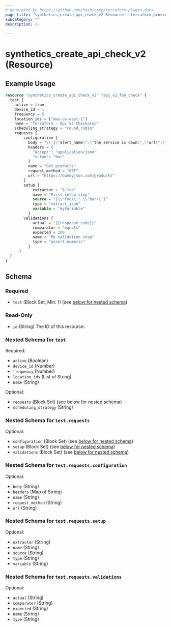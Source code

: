 ```yaml
---
# generated by https://github.com/hashicorp/terraform-plugin-docs
page_title: "synthetics_create_api_check_v2 Resource - terraform-provider-synthetics"
subcategory: ""
description: |-
  
---
```


# synthetics_create_api_check_v2 (Resource)



## Example Usage

```terraform
resource "synthetics_create_api_check_v2" "api_v2_foo_check" {
  test {
    active = true
    device_id = 1  
    frequency = 5
    location_ids = ["aws-us-east-1"]
    name = "Terraform - Api V2 Checkaroo"
    scheduling_strategy = "round_robin"
    requests {
        configuration {
          body = "\\'{\"alert_name\":\"the service is down\",\"url\":\"https://foo.com/bar\"}\\'\n"
          headers = {
            "Accept": "application/json"
            "x-foo": "bar"
          }
          name = "Get products"
          request_method = "GET"
          url = "https://dummyjson.com/products"
        }
        setup {
            extractor = "$.foo"
            name = "First setup step"
            source = "{\\'foo\\': \\'bar\\'}"
            type = "extract_json"
            variable = "myVariable"
          }
        validations {
            actual = "{{response.code}}"
            comparator = "equals"
            expected = 200
            name = "My validation step"
            type = "assert_numeric"
          }
      }
  }
}
```

<!-- schema generated by tfplugindocs -->
## Schema

### Required

- `test` (Block Set, Min: 1) (see [below for nested schema](#nestedblock--test))

### Read-Only

- `id` (String) The ID of this resource.

<a id="nestedblock--test"></a>
### Nested Schema for `test`

Required:

- `active` (Boolean)
- `device_id` (Number)
- `frequency` (Number)
- `location_ids` (List of String)
- `name` (String)

Optional:

- `requests` (Block Set) (see [below for nested schema](#nestedblock--test--requests))
- `scheduling_strategy` (String)

<a id="nestedblock--test--requests"></a>
### Nested Schema for `test.requests`

Optional:

- `configuration` (Block Set) (see [below for nested schema](#nestedblock--test--requests--configuration))
- `setup` (Block Set) (see [below for nested schema](#nestedblock--test--requests--setup))
- `validations` (Block Set) (see [below for nested schema](#nestedblock--test--requests--validations))

<a id="nestedblock--test--requests--configuration"></a>
### Nested Schema for `test.requests.configuration`

Optional:

- `body` (String)
- `headers` (Map of String)
- `name` (String)
- `request_method` (String)
- `url` (String)


<a id="nestedblock--test--requests--setup"></a>
### Nested Schema for `test.requests.setup`

Optional:

- `extractor` (String)
- `name` (String)
- `source` (String)
- `type` (String)
- `variable` (String)


<a id="nestedblock--test--requests--validations"></a>
### Nested Schema for `test.requests.validations`

Optional:

- `actual` (String)
- `comparator` (String)
- `expected` (String)
- `name` (String)
- `type` (String)


